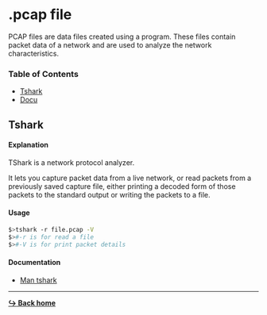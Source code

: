 # .pcap file

PCAP files are data files created using a program. These files contain packet data of a network and are used to analyze the network characteristics.

### Table of Contents

- [Tshark](#tshark)
- [Docu](#documentation)

## Tshark

#### Explanation

TShark is a network protocol analyzer.

It lets you capture packet data from a live network, or read packets from a previously saved capture file, either printing a decoded form of those packets to the standard output or writing the packets to a file.

#### Usage

```bash
$>tshark -r file.pcap -V
$>#-r is for read a file
$>#-V is for print packet details
```

#### Documentation

- [Man tshark](https://linux.die.net/man/1/tshark)

---

[**:arrow_right_hook: Back home**](../README.md)
